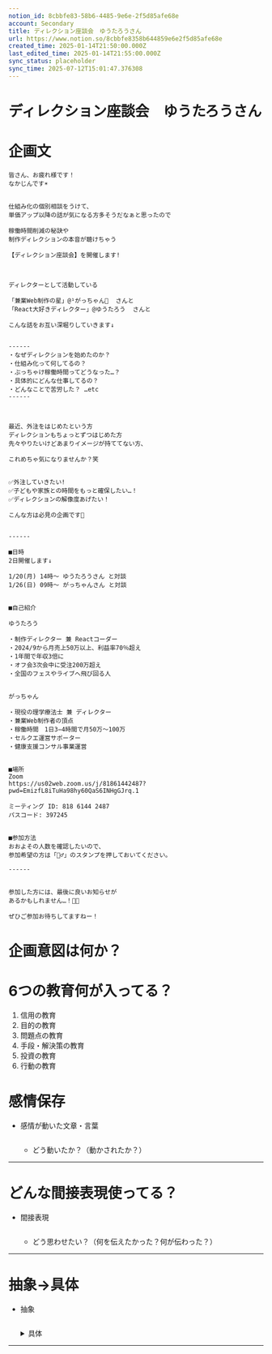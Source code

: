 ```yaml
---
notion_id: 8cbbfe83-58b6-4485-9e6e-2f5d85afe68e
account: Secondary
title: ディレクション座談会　ゆうたろうさん
url: https://www.notion.so/8cbbfe8358b644859e6e2f5d85afe68e
created_time: 2025-01-14T21:50:00.000Z
last_edited_time: 2025-01-14T21:55:00.000Z
sync_status: placeholder
sync_time: 2025-07-12T15:01:47.376308
---
```

# ディレクション座談会　ゆうたろうさん

# 企画文
  ```plain text
皆さん、お疲れ様です！
なかじんです☀️


仕組み化の個別相談をうけて、
単価アップ以降の話が気になる方多そうだなぁと思ったので

稼働時間削減の秘訣や
制作ディレクションの本音が聴けちゃう

【ディレクション座談会】を開催します!



ディレクターとして活動している

「兼業Web制作の星」@¹がっちゃん🍙  さんと
「React大好きディレクター」@ゆうたろう  さんと

こんな話をお互い深堀りしていきます↓


------
・なぜディレクションを始めたのか？
・仕組み化って何してるの？
・ぶっちゃけ稼働時間ってどうなった…？
・具体的にどんな仕事してるの？
・どんなことで苦労した？ …etc
------



最近、外注をはじめたという方
ディレクションもちょっとずつはじめた方
先々やりたいけどあまりイメージが持ててない方、

これめちゃ気になりませんか？笑


✅️外注していきたい!
✅️子どもや家族との時間をもっと確保したい…！
✅️ディレクションの解像度あげたい！

こんな方は必見の企画です👀


------

■日時
2日開催します↓

1/20(月) 14時〜 ゆうたろうさん と対談
1/26(日) 09時〜 がっちゃんさん と対談


■自己紹介

ゆうたろう

・制作ディレクター 兼 Reactコーダー
・2024/9から月売上50万以上、利益率70％超え
・1年間で年収3倍に
・オフ会3次会中に受注200万超え
・全国のフェスやライブへ飛び回る人


がっちゃん

・現役の理学療法士 兼 ディレクター
・兼業Web制作者の頂点
・稼働時間　1日3−4時間で月50万〜100万
・セルクエ運営サポーター
・健康支援コンサル事業運営


■場所
Zoom
https://us02web.zoom.us/j/81861442487?pwd=EmizfL8iTuHa98hy60QaS6INHgGJrq.1

ミーティング ID: 818 6144 2487
パスコード: 397245


■参加方法
おおよその人数を確認したいので、
参加希望の方は「🙋‍♂️」のスタンプを押しておいてください。

------


参加した方には、最後に良いお知らせが
あるかもしれません…！👀✨ 

ぜひご参加お待ちしてますねー！
  ```
# 企画意図は何か？
# 6つの教育何が入ってる？
1. 信用の教育
1. 目的の教育
1. 問題点の教育
1. 手段・解決策の教育
1. 投資の教育
1. 行動の教育
# 感情保存
- 感情が動いた文章・言葉
  ```plain text

  ```
  - どう動いたか？（動かされたか？） 
---
# どんな間接表現使ってる？
- 間接表現
  ```plain text

  ```
  - どう思わせたい？（何を伝えたかった？何が伝わった？）
---
# 抽象→具体
- 抽象
  ```plain text

  ```
  <details>
  <summary>具体</summary>
  </details>
---